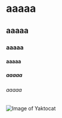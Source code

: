 # aaaaa
## aaaaa
### aaaaa
#### aaaaa
##### aaaaa
###### aaaaa
![Image of Yaktocat](https://octodex.github.com/images/yaktocat.png)

